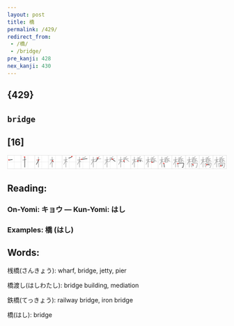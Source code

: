 ```yaml
---
layout: post
title: 橋
permalink: /429/
redirect_from:
 - /橋/
 - /bridge/
pre_kanji: 428
nex_kanji: 430
---
```


## {429}

## `bridge`

## [16]

<div class="stroke"><img src="../images/E6A98B.png" /></div>

## Reading:

### On-Yomi: キョウ &mdash; Kun-Yomi: はし

### Examples: 橋 (はし)

## Words:

桟橋(さんきょう): wharf, bridge, jetty, pier

橋渡し(はしわたし): bridge building, mediation

鉄橋(てっきょう): railway bridge, iron bridge

橋(はし): bridge
